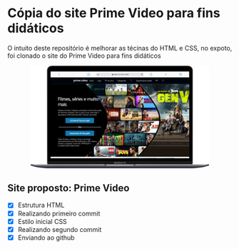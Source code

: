 # Cópia do site Prime Video para fins didáticos 

O intuito deste repositório é melhorar as técinas do HTML e CSS, no expoto, foi clonado o site do Prime Video para fins didáticos 

<div align=center>
    <img src="Macbook-Air-127.0.0.1.png" width=400>
</div>

## Site proposto: Prime Video

- [x]  Estrutura HTML
- [x] Realizando primeiro commit
- [x] Estilo inicial CSS
- [x] Realizando segundo commit
- [x] Enviando ao github